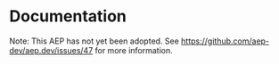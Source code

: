 # Documentation

Note: This AEP has not yet been adopted. See
https://github.com/aep-dev/aep.dev/issues/47 for more information.

